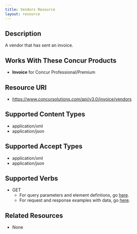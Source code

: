 ```yaml
---
title: Vendors Resource 
layout: resource
---
```






## Description 
A vendor that has sent an invoice.

## Works With These Concur Products
* **Invoice** for Concur Professional/Premium

## Resource URI
* <https://www.concursolutions.com/api/v3.0/invoice/vendors>

## Supported Content Types
* application/xml
* application/json

## Supported Accept Types
* application/xml
* application/json

## Supported Verbs
* GET
  * For query parameters and element defintions, go [here][1].
  * For request and response examples with data, go [here][2].

## Related Resources
* None



[1]: https://www.concursolutions.com/api/docs/index.html#!/Vendors
[2]: https://developer.concur.com/invoice-vendors/vendor-resource/vendors-resource-get
